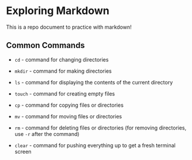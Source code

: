 # Exploring Markdown

This is a repo document to practice with markdown!

## Common Commands

- `cd` - command for changing directories

- `mkdir` - command for making directories

- `ls` - command for displaying the contents of the current directory

- `touch` - command for creating empty files

- `cp` - command for copying files or directories

- `mv` - command for moving files or directories

- `rm` - command for deleting files or directories (for removing directories, use  `-r` after the command)

- `clear` - command for pushing everything up to get a fresh terminal screen